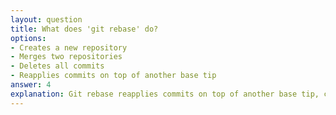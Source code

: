 ```yaml
---
layout: question
title: What does 'git rebase' do?
options:
- Creates a new repository
- Merges two repositories
- Deletes all commits
- Reapplies commits on top of another base tip
answer: 4
explanation: Git rebase reapplies commits on top of another base tip, creating a linear project history. It's an alternative to merging that results in a cleaner commit history.
---
```


